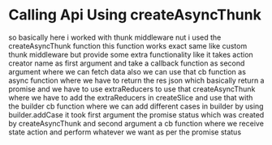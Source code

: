# Calling Api Using createAsyncThunk

so basically here i worked with thunk middleware nut i used the createAsyncThunk function this
function works exact same like custom thunk middleware but provide some extra functionality like
it takes action creator name as first argument and take a callback function as second argument
where we can fetch data also we can use that cb function as async function where we have to return
the res json which basically return a promise and we have to use extraReducers to use that
createAsyncThunk where we have to add the extraReducers in createSlice and use that with the builder
cb function where we can add different cases in builder by using builder.addCase it took first 
argument the promise status which was created by createAsyncThunk and second argument a cb function
where we receive state action and perform whatever we want as per the promise status